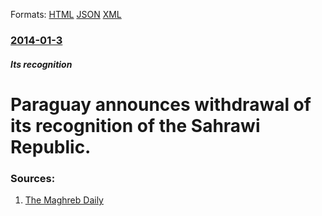 
Formats: [HTML](/news/2014/01/3/paraguay-announces-withdrawal-of-its-recognition-of-the-sahrawi-republic.html)  [JSON](/news/2014/01/3/paraguay-announces-withdrawal-of-its-recognition-of-the-sahrawi-republic.json)  [XML](/news/2014/01/3/paraguay-announces-withdrawal-of-its-recognition-of-the-sahrawi-republic.xml)  

### [2014-01-3](/news/2014/01/3/index.md)

##### Its recognition
# Paraguay announces withdrawal of its recognition of the Sahrawi Republic. 




### Sources:

1. [The Maghreb Daily](http://www.lemag.ma/english/Paraguay-withdraws-recognition-of-so-called-Sahrawi-Republic_a6153.html)
